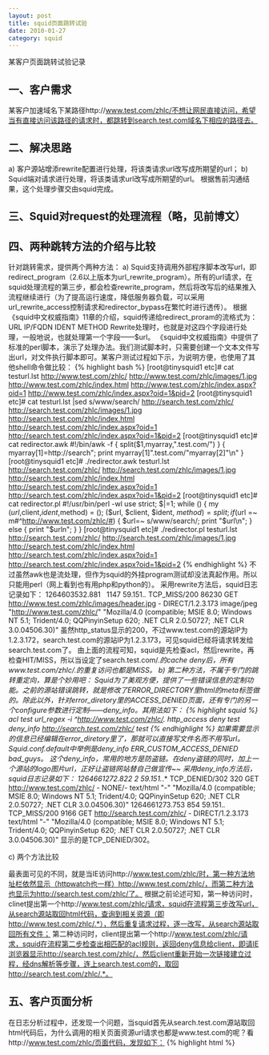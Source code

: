 ```yaml
---
layout: post
title: squid页面跳转试验
date: 2010-01-27
category: squid
---
```


某客户页面跳转试验记录

## 一、客户需求

某客户加速域名下某路径http://www.test.com/zhlc/不想让网民直接访问，希望当有直接访问该路径的请求时，都跳转到search.test.com域名下相应的路径去。

## 二、解决思路

a) 客户源站增添rewrite配置进行处理，将该类请求url改写成所期望的url；
b) Squid端对请求进行处理，将该类请求url改写成所期望的url。
根据售前沟通结果，这个处理步骤交由squid完成。

## 三、Squid对request的处理流程（略，见前博文）

## 四、两种跳转方法的介绍与比较

针对跳转需求，提供两个两种方法：
a) Squid支持调用外部程序脚本改写url，即redirect_program（2.6以上版本为url_rewrite_program）。所有的url请求，在squid处理流程的第三步，都会检查rewrite_program，然后将改写后的结果推入流程继续进行（为了提高运行速度，降低服务器负载，可以采用url_rewrite_access控制请求和redirector_bypass在繁忙时进行透传）。
根据《squid中文权威指南》11章的介绍，squid传递给redirect_proram的流格式为：
URL IP/FQDN IDENT METHOD
Rewrite处理时，也就是对这四个字段进行处理，一般地说，也就处理第一个字段——$url。
《squid中文权威指南》中提供了标准的perl脚本，演示了处理办法。我们测试脚本时，只需要创建一个文本文件写出url，对文件执行脚本即可。某客户测试过程如下示，为说明方便，也使用了其他shell命令做比较：
{% highlight bash %}
[root@tinysquid1 etc]# cat testurl.lst
http://www.test.com/zhlc/
http://www.test.com/zhlc/images/1.jpg
http://www.test.com/zhlc/index.html
http://www.test.com/zhlc/index.aspx?oid=1
http://www.test.com/zhlc/index.aspx?oid=1&pid=2
[root@tinysquid1 etc]# cat testurl.lst |sed s/www/search/
http://search.test.com/zhlc/
http://search.test.com/zhlc/images/1.jpg
http://search.test.com/zhlc/index.html
http://search.test.com/zhlc/index.aspx?oid=1
http://search.test.com/zhlc/index.aspx?oid=1&pid=2
[root@tinysquid1 etc]# cat redirector.awk
#!/bin/awk -f
{
    split($1,myarray,".test.com/")
}
{
    myarray[1]=http://search";
    print myarray[1]".test.com/"myarray[2]"\n"
}
[root@tinysquid1 etc]# ./redirector.awk testurl.lst
http://search.test.com/zhlc/
http://search.test.com/zhlc/images/1.jpg
http://search.test.com/zhlc/index.html
http://search.test.com/zhlc/index.aspx?oid=1
http://search.test.com/zhlc/index.aspx?oid=1&pid=2
[root@tinysquid1 etc]# cat redirector.pl
#!/usr/bin/perl -wl
use strict;
$|=1;
while () {
        my ($url,$client,$ident,$method) = ();
        ($url, $client, $ident, $method) = split;
    if ($url =~ m#^http://www.test.com/zhlc/#) {
        $url=~ s/www/search/;
        print "$url\n";
    } else {
        print "$urln";
    }
}
[root@tinysquid1 etc]# ./redirector.pl testurl.lst
http://search.test.com/zhlc/
http://search.test.com/zhlc/images/1.jpg
http://search.test.com/zhlc/index.html
http://search.test.com/zhlc/index.aspx?oid=1
http://search.test.com/zhlc/index.aspx?oid=1&pid=2
{% endhighlight %}
不过虽然awk也是流处理，但作为squid的外挂program测试却没法真起作用。所以只能用perl（网上看到也有用php和python的）。
采用rewrite方法后，squid日志记录如下：
1264603532.881   1147 59.151.*.* TCP_MISS/200 86230 GET http://www.test.com/zhlc/images/header.jpg - DIRECT/1.2.3.173 image/jpeg "http://www.test.com/zhlc/" "Mozilla/4.0 (compatible; MSIE 8.0; Windows NT 5.1; Trident/4.0; QQPinyinSetup 620; .NET CLR 2.0.50727; .NET CLR 3.0.04506.30)"
虽然http_status显示的200，不过www.test.com的源站IP为1.2.3.172，search.test.com的源站IP为1.2.3.173，可见squid已经将请求转发给search.test.com了。
由上面的流程可知，squid是先检查acl，然后rewrite，再检查HIT/MISS，所以当设定了search.test.com/.*的cache
deny后，所有www.test.com/zhlc/.*的重复访问也都是MISS。
b) 第二种方法，不属于专门的跳转重定向，算是个妙用吧：
Squid为了美观方便，提供了一些错误信息的定制功能。之前的源站错误跳转，就是修改了ERROR_DIRECTORY里html的meta标签做的。除此以外，针对error_diretory里的ACCESS_DENIED页面，还有专门的另一个configure参数进行定制——deny_info。其用法如下：
{% highlight squid %}
acl test url_regex -i ^http://www.test.com/zhlc/.*
http_access deny test
deny_info http://search.test.com/zhlc/ test
{% endhighlight %}
如果需要显示的信息已经编辑在error_diretory里了，那就可以直接写文件名而不用写url。Squid.conf.default中举例是deny_info
ERR_CUSTOM_ACCESS_DENIED bad_guys。
这个deny_info，常用的地方是防盗链。在deny盗链的同时，加上一个源站的logo图片url，正好让盗链网站替自己做宣传~~
采用deny_info方法后，squid日志记录如下：
1264661272.822 2 59.151.*.* TCP_DENIED/302 320 GET http://www.test.com/zhlc/ - NONE/- text/html "-" "Mozilla/4.0 (compatible; MSIE 8.0; Windows NT 5.1; Trident/4.0; QQPinyinSetup 620; .NET CLR 2.0.50727; .NET CLR 3.0.04506.30)"
1264661273.753 854 59.151.*.* TCP_MISS/200 9166 GET http://search.test.com/zhlc/ - DIRECT/1.2.3.173 text/html "-" "Mozilla/4.0 (compatible; MSIE 8.0; Windows NT 5.1; Trident/4.0; QQPinyinSetup 620; .NET CLR 2.0.50727; .NET CLR 3.0.04506.30)"
显示的是TCP_DENIED/302。

c) 两个方法比较

最表面可见的不同，就是当IE访问http://www.test.com/zhlc/时，第一种方法地址栏依然显示（httpwatch也一样）http://www.test.com/zhlc/，而第二种方法也显示为http://search.test.com/zhlc/了。
根据之前论述可知，第一种访问时，clinet提出第一个http://www.test.com/zhlc/请求，squid在流程第三步改写url，从search源站取回html代码，查询到相关资源（即http://www.test.com/zhlc/.*），然后重复请求过程，逐一改写，从search源站取回所有文件；
第二种访问时，client提出第一个http://www.test.com/zhlc/请求，squid在流程第二步检查出相匹配的acl规则，返回deny信息给client，即请IE浏览器显示http://search.test.com/zhlc/，然后client重新开始一次链接建立过程，经dns解析等步骤，连上search.test.com的，取回http://search.test.com/zhlc/.*。

## 五、客户页面分析

在日志分析过程中，还发现一个问题，当squid首先从search.test.com源站取回html代码后，为什么调用的相关页面资源url请求也都是www.test.com的呢？看http://www.test.com/zhlc/页面代码，发现如下：
{% highlight html %}
<link href="/zhlc/style/reset.css" rel="stylesheet" type="text/css"/>
<link href="/zhlc/style/main.css" rel="stylesheet" type="text/css"/>
<script src="/zhlc/Scripts/AC_RunActiveContent.js" type="text/javascript">
<a href="#"><img src="/zhlc/images/logo.jpg" width="154" height="80" border="0"/></a>
……
{% endhighlight %}
其页面代码都使用了相对路径，所以才导致了从search端取回的代码依然调用www的url的现象。

## 六、总结

某客户页面跳转试验至此，因为squid处理流程和客户源站代码等多方面原因，只能采用统一跳转至http://search.test.com/zhlc/单一页面的方法，确保客户在IE地址栏里看到有跳转的效果……
最后，总结试验中的两种办法，其改写过程，可以归纳成rewrite是squid-origin过程的，deny_info是squid-client过程的。


